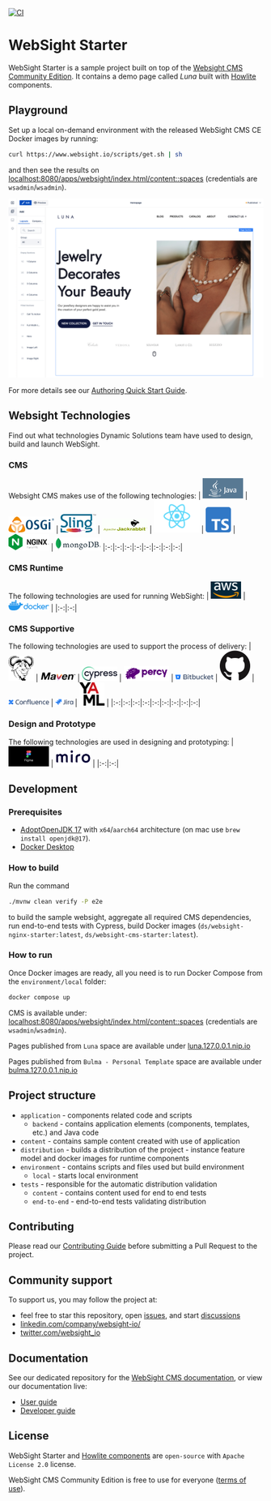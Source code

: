 [![CI](https://github.com/websight-io/starter/actions/workflows/ci.yml/badge.svg?branch=main)](https://github.com/websight-io/starter/actions/workflows/ci.yml)

# WebSight Starter

WebSight Starter is a sample project built on top of the [Websight CMS Community Edition](https://www.websight.io/). It contains a demo page called _Luna_ built with [Howlite](https://github.com/websight-io/howlite) components.

## Playground

Set up a local on-demand environment with the released WebSight CMS CE Docker images by running:

```bash
curl https://www.websight.io/scripts/get.sh | sh
```

and then see the results on [localhost:8080/apps/websight/index.html/content::spaces](http://localhost:8080/apps/websight/index.html/content::spaces) (credentials are `wsadmin`/`wsadmin`).

![Luna screenshot](/assets/luna-screenshot.png "Luna screenshot")

For more details see our [Authoring Quick Start Guide](https://www.websight.io/docs/quick-start/).

## Websight Technologies

Find out what technologies Dynamic Solutions team have used to design, build and launch WebSight.

### CMS

Websight CMS makes use of the following technologies:
| <a href="https://www.java.com"><img src="/assets/technologies/java-logo.png" alt="Java" style="width:80px;" /></a> | <a href="https://felix.apache.org"><img src="/assets/technologies/osgi-logo.png" alt="OSGi" style="width:90px;" /></a> | <a href="https://sling.apache.org"><img src="/assets/technologies/sling-logo.png" alt="Apache Sling" style="width:70px;" /></a> | <a href="https://www.jackrabbit.apache.org"><img src="/assets/technologies/jackrabbit-logo.png" alt="Apache Jackrabbit" style="width:90px;" /></a> | <a href="https://reactjs.org"><img src="/assets/technologies/react-logo.png" alt="ReactJS" style="width:90px;" /></a> | <a href="https://www.typescriptlang.org"><img src="/assets/technologies/typescript-logo.png" alt="TypeScript" style="width:50px;" /></a> | <a href="https://www.nginx.com"><img src="/assets/technologies/nginx-logo.png" alt="nginx" style="width:80px;" /></a> | <a href="https://www.mongodb.com"><img src="/assets/technologies/mongodb-logo.png" alt="MongoDB" style="width:90px;" /></a>
|:-:|:-:|:-:|:-:|:-:|:-:|:-:|:-:|

### CMS Runtime

The following technologies are used for running WebSight:
| <a href="https://aws.amazon.com"><img src="/assets/technologies/aws-logo.png" alt="AWS" style="width:60px;" /></a> | <a href="https://www.docker.com"><img src="/assets/technologies/docker-logo.png" alt="Docker" style="width:80px;" /></a> |
|:-:|:-:|

### CMS Supportive

The following technologies are used to support the process of delivery:
| <a href="https://www.gnu.org/software/bash"><img src="/assets/technologies/bash-logo.png" alt="Bash" style="width:50px;" /></a> | <a href="https://maven.apache.org"><img src="/assets/technologies/maven-logo.png" alt="Maven" style="width:70px;" /></a> | <a href="https://www.cypress.io"><img src="/assets/technologies/cypress-logo.png" alt="Cypress" style="width:70px;" /></a> | <a href="https://www.percy.io"><img src="/assets/technologies/percy-logo.png" alt="Percy.io" style="width:90px;" /></a> | <a href="https://bitbucket.org/product/features/pipelines"><img src="/assets/technologies/bitbucket-logo.png" alt="Bitbucket" style="width:75px;" /></a> | <a href="https://github.com/features/actions"><img src="/assets/technologies/github-logo.png" alt="Github Actions" style="width:60px;" /></a> | <a href="https://www.atlassian.com/software/confluence"><img src="/assets/technologies/confluence-logo.png" alt="Confluence" style="width:80px;" /></a> | <a href="https://www.atlassian.com/software/jira"><img src="/assets/technologies/jira-logo.png" alt="Jira" style="width:35px;" /></a> | <a href="https://yaml.org"><img src="/assets/technologies/yaml-logo.png" alt="YAML" style="width:50px;" /></a> |
|:-:|:-:|:-:|:-:|:-:|:-:|:-:|:-:|:-:|

### Design and Prototype

The following technologies are used in designing and prototyping:
| <a href="https://www.figma.com"><img src="/assets/technologies/figma-logo.png" alt="Figma" style="width:80px;" /></a> | <a href="https://miro.com"><img src="/assets/technologies/miro-logo.png" alt="Miro" style="width:70px;" /></a> |
|:-:|:-:|

## Development

### Prerequisites

- [AdoptOpenJDK 17](https://adoptium.net/) with `x64`/`aarch64` architecture (on mac use `brew install openjdk@17`).
- [Docker Desktop](https://www.docker.com/products/docker-desktop/)

### How to build

Run the command

```bash
./mvnw clean verify -P e2e
```

to build the sample websight, aggregate all required CMS dependencies, run end-to-end tests with Cypress, build Docker images (`ds/websight-nginx-starter:latest`, `ds/websight-cms-starter:latest`).

### How to run

Once Docker images are ready, all you need is to run Docker Compose from the `environment/local` folder:

```bash
docker compose up
```

CMS is available under: [localhost:8080/apps/websight/index.html/content::spaces](http://localhost:8080/apps/websight/index.html/content::spaces) (credentials are `wsadmin`/`wsadmin`).

Pages published from `Luna` space are available under [luna.127.0.0.1.nip.io](http://luna.127.0.0.1.nip.io/)

Pages published from `Bulma - Personal Template` space are available under [bulma.127.0.0.1.nip.io](http://bulma.127.0.0.1.nip.io/)

## Project structure

- `application` - components related code and scripts
    - `backend` - contains application elements (components, templates, etc.) and Java code
- `content` - contains sample content created with use of application
- `distribution` - builds a distribution of the project - instance feature model and docker images for runtime components
- `environment` - contains scripts and files used but build environment
    - `local` - starts local environment
- `tests` - responsible for the automatic distribution validation
    - `content` - contains content used for end to end tests
    - `end-to-end` - end-to-end tests validating distribution

## Contributing
Please read our [Contributing Guide](./CONTRIBUTING.md) before submitting a Pull Request to the project.

## Community support

To support us, you may follow the project at:

* feel free to star this repository, open [issues](https://github.com/websight-io/starter/issues), and start [discussions](https://github.com/websight-io/starter/discussions)
* [linkedin.com/company/websight-io/](https://www.linkedin.com/company/websight-io/)
* [twitter.com/websight_io](https://twitter.com/websight_io)

## Documentation
See our dedicated repository for the [WebSight CMS documentation](https://github.com/websight-io/docs), or view our documentation live:

- [User guide](https://www.websight.io/docs/quick-start/)
- [Developer guide](https://www.websight.io/docs/developers/quick-start/)

## License

WebSight Starter and [Howlite components](https://github.com/websight-io/howlite) are `open-source` with `Apache License 2.0` license.

WebSight CMS Community Edition is free to use for everyone ([terms of use](https://www.websight.io/terms-of-use/)).
